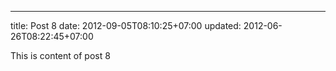 ---
title: Post 8
date: 2012-09-05T08:10:25+07:00
updated: 2012-06-26T08:22:45+07:00

This is content of post 8